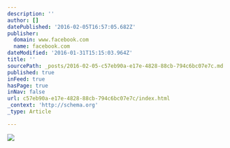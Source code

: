 ```yaml
---
description: ''
author: []
datePublished: '2016-02-05T16:57:05.682Z'
publisher:
  domain: www.facebook.com
  name: facebook.com
dateModified: '2016-01-31T15:15:03.964Z'
title: ''
sourcePath: _posts/2016-02-05-c57eb90a-e17e-4828-88cb-794c6bc07e7c.md
published: true
inFeed: true
hasPage: true
inNav: false
url: c57eb90a-e17e-4828-88cb-794c6bc07e7c/index.html
_context: 'http://schema.org'
_type: Article

---
```

![](https://scontent-cdg2-1.xx.fbcdn.net/hphotos-xtl1/v/t1.0-9/12642550_1379610002054957_7298503368959780519_n.jpg?oh=5f449031537ed7660e3ffdf86e767703&oe=572F386F)